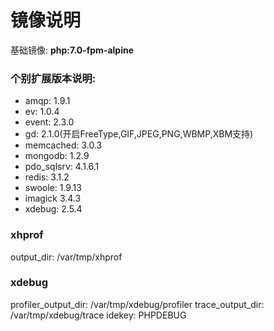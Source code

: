  # 镜像说明
基础镜像: **php:7.0-fpm-alpine**

### 个别扩展版本说明:
* amqp: 1.9.1
* ev: 1.0.4
* event: 2.3.0
* gd: 2.1.0(开启FreeType,GIF,JPEG,PNG,WBMP,XBM支持)
* memcached: 3.0.3
* mongodb: 1.2.9
* pdo_sqlsrv: 4.1.6.1
* redis: 3.1.2
* swoole: 1.9.13
* imagick 3.4.3
* xdebug: 2.5.4

### xhprof
output_dir: /var/tmp/xhprof

### xdebug
profiler_output_dir: /var/tmp/xdebug/profiler
trace_output_dir: /var/tmp/xdebug/trace
idekey: PHPDEBUG


